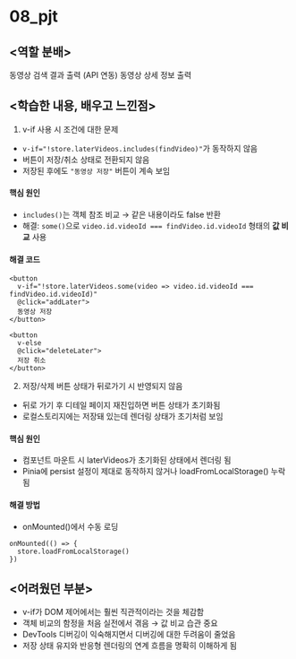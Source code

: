 # 08_pjt

## <역할 분배>
동영상 검색 결과 출력 (API 연동)
동영상 상세 정보 출력

## <학습한 내용, 배우고 느낀점>
1. v-if 사용 시 조건에 대한 문제
- `v-if="!store.laterVideos.includes(findVideo)"`가 동작하지 않음
- 버튼이 저장/취소 상태로 전환되지 않음
- 저장된 후에도 `"동영상 저장"` 버튼이 계속 보임

#### 핵심 원인
- `includes()`는 객체 참조 비교 → 같은 내용이라도 false 반환
- 해결: `some()`으로 `video.id.videoId === findVideo.id.videoId` 형태의 **값 비교** 사용

#### 해결 코드
```vue
<button
  v-if="!store.laterVideos.some(video => video.id.videoId === findVideo.id.videoId)"
  @click="addLater">
  동영상 저장
</button>

<button
  v-else
  @click="deleteLater">
  저장 취소
</button>
```
2. 저장/삭제 버튼 상태가 뒤로가기 시 반영되지 않음
- 뒤로 가기 후 디테일 페이지 재진입하면 버튼 상태가 초기화됨
- 로컬스토리지에는 저장돼 있는데 렌더링 상태가 초기처럼 보임

#### 핵심 원인
- 컴포넌트 마운트 시 laterVideos가 초기화된 상태에서 렌더링 됨
- Pinia에 persist 설정이 제대로 동작하지 않거나 loadFromLocalStorage() 누락됨

#### 해결 방법
- onMounted()에서 수동 로딩
```vue
onMounted(() => {
  store.loadFromLocalStorage()
})
```

## <어려웠던 부분>
- v-if가 DOM 제어에서는 훨씬 직관적이라는 것을 체감함
- 객체 비교의 함정을 처음 실전에서 겪음 → 값 비교 습관 중요
- DevTools 디버깅이 익숙해지면서 디버깅에 대한 두려움이 줄었음
- 저장 상태 유지와 반응형 렌더링의 연계 흐름을 명확히 이해하게 됨